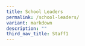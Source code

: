 ```yaml
---
title: School Leaders
permalink: /school-leaders/
variant: markdown
description: ""
third_nav_title: Staff1
---
```


